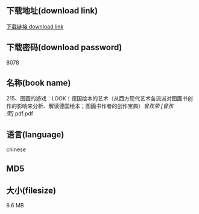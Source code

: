 ## 下载地址(download link)
[下载链接 download link](https://tutu365.netlify.app/?s=215%E3%80%81%E5%9B%BE%E7%94%BB%E7%9A%84%E6%B8%B8%E6%88%8F%EF%BC%9ALOOK%EF%BC%81%E5%BE%B7%E5%9B%BD%E7%BB%98%E6%9C%AC%E7%9A%84%E8%89%BA%E6%9C%AF%EF%BC%88%E4%BB%8E%E8%A5%BF%E6%96%B9%E7%8E%B0%E4%BB%A3%E8%89%BA%E6%9C%AF%E5%90%84%E6%B5%81%E6%B4%BE%E5%AF%B9%E5%9B%BE%E7%94%BB%E4%B9%A6%E5%88%9B%E4%BD%9C%E7%9A%84%E5%BD%B1%E5%93%8D%E6%9D%A5%E5%88%86%E6%9E%90%E3%80%81%E8%A7%A3%E8%AF%BB%E5%BE%B7%E5%9B%BD%E7%BB%98%E6%9C%AC%EF%BC%9B%E5%9B%BE%E7%94%BB%E4%B9%A6%E4%BD%9C%E8%80%85%E7%9A%84%E5%88%9B%E4%BD%9C%E5%AE%9D%E5%85%B8%EF%BC%89_%E6%9B%BE%E5%AD%9C%E8%8D%A3+%5B%E6%9B%BE%E5%AD%9C%E8%8D%A3%5D_.pdf)

## 下载密码(download password)
8078

## 名称(book name)
215、图画的游戏：LOOK！德国绘本的艺术（从西方现代艺术各流派对图画书创作的影响来分析、解读德国绘本；图画书作者的创作宝典）_曾孜荣 [曾孜荣]_.pdf.pdf

## 语言(language)
chinese

## MD5


## 大小(filesize)
8.6 MB
